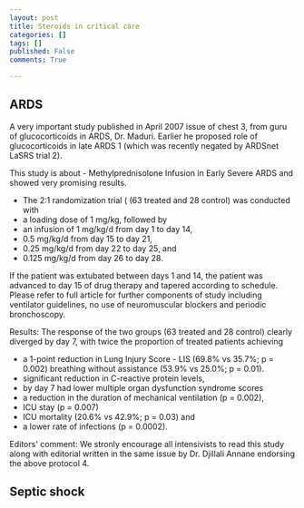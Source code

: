 ```yaml
---
layout: post
title: Steroids in critical care
categories: []
tags: []
published: False
comments: True

---
```


## ARDS

A very important study published in April 2007 issue of chest 3, from guru of glucocorticoids in ARDS, Dr. Maduri. Earlier he proposed role of glucocorticoids in late ARDS 1 (which was recently negated by ARDSnet LaSRS trial 2).

This study is about - Methylprednisolone Infusion in Early Severe ARDS and showed very promising results.

* The 2:1 randomization trial ( (63 treated and 28 control) was conducted with
* a loading dose of 1 mg/kg, followed by
* an infusion of 1 mg/kg/d from day 1 to day 14,
* 0.5 mg/kg/d from day 15 to day 21,
* 0.25 mg/kg/d from day 22 to day 25, and
* 0.125 mg/kg/d from day 26 to day 28.

If the patient was extubated between days 1 and 14, the patient was advanced to day 15 of drug therapy and tapered according to schedule. Please refer to full article for further components of study including ventilator guidelines, no use of neuromuscular blockers and periodic bronchoscopy.



Results: The response of the two groups (63 treated and 28 control) clearly diverged by day 7, with twice the proportion of treated patients achieving

* a 1-point reduction in Lung Injury Score - LIS (69.8% vs 35.7%; p = 0.002)
breathing without assistance (53.9% vs 25.0%; p = 0.01).
* significant reduction in C-reactive protein levels,
* by day 7 had lower multiple organ dysfunction syndrome scores
* a reduction in the duration of mechanical ventilation (p = 0.002),
* ICU stay (p = 0.007)
* ICU mortality (20.6% vs 42.9%; p = 0.03) and
* a lower rate of infections (p = 0.0002).



Editors' comment: We stronly encourage all intensivists to read this study along with editorial written in the same issue by Dr. Djillali Annane endorsing the above protocol 4.

## Septic shock

